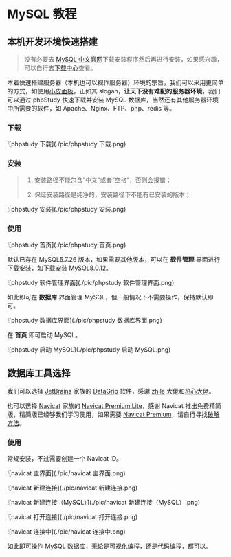 # MySQL 教程

## 本机开发环境快速搭建

> 没有必要去 [MySQL 中文官网](https://www.mysql.com/cn/)下载安装程序然后再进行安装，如果感兴趣，可以自行去[下载中心](https://dev.mysql.com/downloads/mysql/)查看。

本着快速搭建服务器（本机也可以视作服务器）环境的宗旨，我们可以采用更简单的方式，如使用[小皮面板](https://www.xp.cn/php-study)，正如其 slogan，**让天下没有难配的服务器环境**，我们可以通过 phpStudy 快速下载并安装 MySQL 数据库，当然还有其他服务器环境中所需要的软件，如 Apache、Nginx、FTP、php、redis 等。

### 下载

![phpstudy 下载](./pic/phpstudy 下载.png)



### 安装

> 1. 安装路径不能包含“中文”或者“空格”，否则会报错；
>
> 2. 保证安装路径是纯净的，安装路径下不能有已安装的版本；

![phpstudy 安装](./pic/phpstudy 安装.png)

### 使用

![phpstudy 首页](./pic/phpstudy 首页.png)

默认已存在 MySQL5.7.26 版本，如果需要其他版本，可以在 **软件管理** 界面进行下载安装，如下载安装 MySQL8.0.12。

![phpstudy 软件管理界面](./pic/phpstudy 软件管理界面.png)

如此即可在 **数据库** 界面管理 MySQL，但一般情况下不需要操作，保持默认即可。

![phpstudy 数据库界面](./pic/phpstudy 数据库界面.png)

在 **首页** 即可启动 MySQL。

![phpstudy 启动 MySQL](./pic/phpstudy 启动 MySQL.png)

## 数据库工具选择

我们可以选择 [JetBrains](https://www.jetbrains.com/zh-cn/) 家族的 [DataGrip](https://www.jetbrains.com/zh-cn/datagrip/) 软件，感谢 [zhile](https://zhile.io/) 大佬和[热心大佬](https://3.jetbra.in/)。

也可以选择 [Navicat](https://www.navicat.com.cn/) 家族的 [Navicat Premium Lite](https://www.navicat.com.cn/download/navicat-premium-lite)，感谢 Navicat 推出免费精简版，精简版已经够我们学习使用，如果需要 [Navicat Premium](https://www.navicat.com.cn/products/navicat-premium)，请自行寻找[破解方法](https://learnku.com/articles/67706)。

### 使用

常规安装，不过需要创建一个 Navicat ID。

![navicat 主界面](./pic/navicat 主界面.png)

![navicat 新建连接](./pic/navicat 新建连接.png)

![navicat 新建连接（MySQL）](./pic/navicat 新建连接（MySQL）.png)

![navicat 打开连接](./pic/navicat 打开连接.png)

![navicat 连接中](./pic/navicat 连接中.png)

如此即可操作 MySQL 数据库，无论是可视化编程，还是代码编程，都可以。